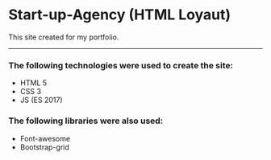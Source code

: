# Start-up-Agency (HTML Loyaut)

This site created for my portfolio.

---

### The following technologies were used to create the site:
- HTML 5
- CSS 3
- JS (ES 2017)

### The following libraries were also used:
- Font-awesome
- Bootstrap-grid
